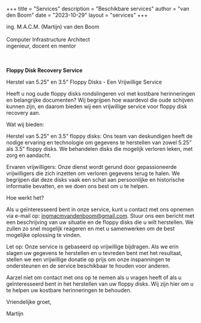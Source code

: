 +++
title = "Services"
description = "Beschikbare services"
author = "van den Boom"
date = "2023-10-29"
layout = "services"
+++

ing. M.A.C.M. (Martijn) van den Boom</br>
</br>
Computer Infrastructure Architect</br>
ingenieur, docent en mentor</br>
</br>
</br>

<b>Floppy Disk Recovery Service</b>

Herstel van 5.25" en 3.5" Floppy Disks - Een Vrijwillige Service

Heeft u nog oude floppy disks rondslingeren vol met kostbare herinneringen en belangrijke documenten? Wij begrijpen hoe waardevol die oude schijven kunnen zijn, en daarom bieden wij een vrijwillige service voor floppy disk recovery aan.

Wat wij bieden:

Herstel van 5.25" en 3.5" floppy disks: Ons team van deskundigen heeft de nodige ervaring en technologie om gegevens te herstellen van zowel 5.25" als 3.5" floppy disks. We behandelen disks die mogelijk verloren leken, met zorg en aandacht.

Ervaren vrijwilligers: Onze dienst wordt gerund door gepassioneerde vrijwilligers die zich inzetten om verloren gegevens terug te halen. We begrijpen dat deze disks vaak een schat aan persoonlijke en historische informatie bevatten, en we doen ons best om u te helpen.

Hoe werkt het?

Als u geïnteresseerd bent in onze service, kunt u contact met ons opnemen via e-mail op: ingmacmvandenboom@gmail.com. Stuur ons een bericht met een beschrijving van uw situatie en de floppy disks die u wilt herstellen. We zullen zo snel mogelijk reageren en met u samenwerken om de best mogelijke oplossing te vinden.

Let op: Onze service is gebaseerd op vrijwillige bijdragen. Als we erin slagen uw gegevens te herstellen en u tevreden bent met het resultaat, stellen we een vrijwillige donatie op prijs om onze inspanningen te ondersteunen en de service beschikbaar te houden voor anderen.

Aarzel niet om contact met ons op te nemen als u vragen heeft of als u geïnteresseerd bent in het herstellen van uw floppy disks. Wij zijn hier om u te helpen uw kostbare herinneringen te behouden.

Vriendelijke groet,

Martijn